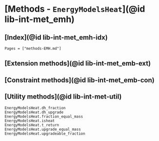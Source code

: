 # [Methods - `EnergyModelsHeat`](@id lib-int-met_emh)

## [Index](@id lib-int-met_emh-idx)

```@index
Pages = ["methods-EMH.md"]
```

## [Extension methods](@id lib-int-met_emb-ext)

## [Constraint methods](@id lib-int-met_emb-con)

## [Utility methods](@id lib-int-met-util)

```@docs
EnergyModelsHeat.dh_fraction
EnergyModelsHeat.dh_upgrade
EnergyModelsHeat.fraction_equal_mass
EnergyModelsHeat.isheat
EnergyModelsHeat.t_return
EnergyModelsHeat.upgrade_equal_mass
EnergyModelsHeat.upgradeable_fraction
```
